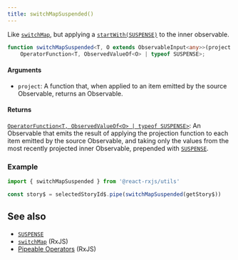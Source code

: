 ```yaml
---
title: switchMapSuspended()
---
```


Like [`switchMap`], but applying a [`startWith(SUSPENSE)`][`startWith`] to the inner observable.

```ts
function switchMapSuspended<T, O extends ObservableInput<any>>(project: (value: T, index: number) => O): 
    OperatorFunction<T, ObservedValueOf<O> | typeof SUSPENSE>;
```

#### Arguments
* `project`: A function that, when applied to an item emitted by the source Observable, returns an Observable.

#### Returns

[`OperatorFunction<T, ObservedValueOf<O> | typeof SUSPENSE>`][`OperatorFunction`]: An Observable that emits the result of applying the projection function to each item emitted by the source Observable, and taking only the values from the most recently projected inner Observable, prepended with [`SUSPENSE`].

### Example

```ts
import { switchMapSuspended } from '@react-rxjs/utils'

const story$ = selectedStoryId$.pipe(switchMapSuspended(getStory$))
```

## See also
* [`SUSPENSE`]
* [`switchMap`] (RxJS)
* [Pipeable Operators] (RxJS)

[`SUSPENSE`]: ../core/suspense
[`switchMap`]: https://rxjs-dev.firebaseapp.com/api/operators/switchMap
[`startWith`]: https://rxjs-dev.firebaseapp.com/api/operators/startWith
[Pipeable Operators]: https://rxjs.dev/guide/v6/pipeable-operators
[`OperatorFunction`]: https://rxjs-dev.firebaseapp.com/api/index/interface/OperatorFunction